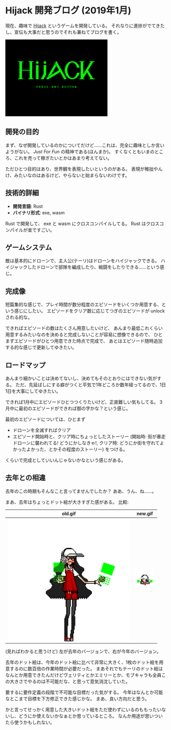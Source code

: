 # Hijack 開発ブログ (2019年1月)

現在、趣味で [Hijack](https://bydriv.github.io/game/hijack/) というゲームを開発している。
それなりに進捗がでてきたし、宣伝も大事だと思うのでそれも兼ねてブログを書く。

![demo.gif](demo.gif)

## 開発の目的

まず、なぜ開発しているのかについてだけど……これは、完全に趣味としか言いようがない。
*Just For Fun* の精神である(ほんまか)。
すくなくともいまのところ、これを売って稼ぎたいとかはあまり考えてない。

ただひとつ目的はあり、世界観を表現したいというのがある。
表現が稚拙やんけ、みたいなのはあるけど、やらないと始まらないわけです。

## 技術的詳細

- **開発言語**: Rust
- **バイナリ形式**: exe, wasm

Rust で開発して、 exe と wasm にクロスコンパイルしてる。
Rust はクロスコンパイルが楽ですごい。

## ゲームシステム

敵は基本的にドローンで、主人公(テーリ)はドローンをハイジャックできる。
ハイジャックしたドローンで部隊を編成したり、戦闘をしたりできる……という感じ。

## 完成像

短篇集的な感じで、プレイ時間が数分程度のエピソードをいくつか用意する、という感じにしたい。
エピソードをクリア数に応じてつぎのエピソードが unlock される的な。

できればエピソードの数はたくさん用意したいけど、
あんまり最低これくらい用意するみたいなのを決めると完成しないことが容易に想像できるので、
ひとまずエピソードがひとつ用意できた時点で完成で、
あとはエピソード随時追加する的な感じで更新してゆきたい。

## ロードマップ

あんまり細かいことは決めてないし、決めてもそのとおりにはできない気がする。
ただ、先延ばしにする癖がつくと平気で1年どころか数年経ってるので、1日1日を大事にしてゆきたい。

できれば1月中にエピソードひとつつくりたいけど、正直難しい気もしてる。
3月中に最初のエピソードができれば御の字かな？という感じ。

最初のエピソードについては、ひとまず

- ドローンを全滅すればクリア
- エピソード開始時と、クリア時にちょっとしたストーリー (開始時: 街が暴走ドローンに襲われてる! どうにかしなきゃ!, クリア時: どうにか街を守れてよかったよかった、とかその程度のストーリー) をつける。

くらいで完成としていいんじゃないかなという感じがある。

## 去年との相違

去年のこの時期もそんなこと言ってませんでしたか？
ああ、うん、ね……。

まあ、去年はちょっとドット絵が大きすぎた感がある。
比較:

| old.gif             | new.gif             |
|---------------------|---------------------|
| ![old.gif](old.gif) | ![new.gif](new.gif) |

(見ればわかると思うけど) 左が去年のバージョンで、右が今年のバージョン。

去年のドット絵は、今年のドット絵に比べて非常に大きく、1枚のドット絵を用意するのに数百倍の作業時間が必要だった。
まあそれでもテーリのドット絵はなんとか用意できたんだけどヴェリティとかエミリーとか、モブキャラも全員この大きさでやるのは不可能だな、と思って意気消沈していた。

要するに要件定義の段階で不可能な目標だった気がする。
今年はなんとか可能なとこまで目標を下方修正できた感じかな。
まあ、良い方向だと思う。

かと言ってせっかく用意した大きいドット絵をただ使わずにいるのももったいないし、どうにか使えないかなぁとか思っているところ。
なんか用途が思いついたら使うかもしれない。
